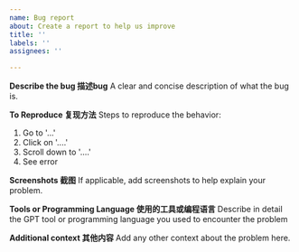 ```yaml
---
name: Bug report
about: Create a report to help us improve
title: ''
labels: ''
assignees: ''

---
```


**Describe the bug 描述bug**
A clear and concise description of what the bug is.

**To Reproduce 复现方法**
Steps to reproduce the behavior:
1. Go to '...'
2. Click on '....'
3. Scroll down to '....'
4. See error

**Screenshots 截图**
If applicable, add screenshots to help explain your problem.

**Tools or Programming Language 使用的工具或编程语言**
Describe in detail the GPT tool or programming language you used to encounter the problem

**Additional context 其他内容**
Add any other context about the problem here.
